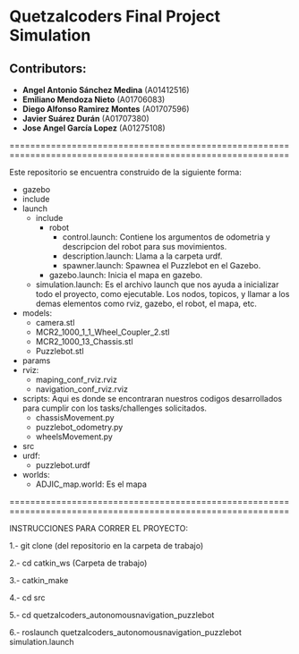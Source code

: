 # Quetzalcoders Final Project Simulation

## Contributors:
- **Angel Antonio Sánchez Medina** (A01412516)
- **Emiliano Mendoza Nieto** (A01706083)
- **Diego Alfonso Ramirez Montes** (A01707596)
- **Javier Suárez Durán** (A01707380)
- **Jose Angel García Lopez** (A01275108)

============================================================================================================

Este repositorio se encuentra construido de la siguiente forma: 

  - gazebo
  - include
  - launch
    - include
      - robot
        - control.launch: Contiene los argumentos de odometria y descripcion del robot para sus movimientos.
        - description.launch: Llama a la carpeta urdf.
        - spawner.launch: Spawnea el Puzzlebot en el Gazebo.
      - gazebo.launch: Inicia el mapa en gazebo.
    - simulation.launch: Es el archivo launch que nos ayuda a inicializar todo el proyecto, como ejecutable.                             Los nodos, topicos, y llamar a los demas elementos como rviz, gazebo, el robot, el                              mapa, etc.
  - models:
    - camera.stl
    - MCR2_1000_1_1_Wheel_Coupler_2.stl
    - MCR2_1000_13_Chassis.stl
    - Puzzlebot.stl
  - params
  - rviz:
    - maping_conf_rviz.rviz
    - navigation_conf_rviz.rviz
  - scripts: Aqui es donde se encontraran nuestros codigos desarrollados para cumplir con los                               tasks/challenges solicitados.
    - chassisMovement.py
    - puzzlebot_odometry.py
    - wheelsMovement.py
  - src
  - urdf:
    - puzzlebot.urdf
  - worlds:
    - ADJIC_map.world: Es el mapa

============================================================================================================

INSTRUCCIONES PARA CORRER EL PROYECTO: 

1.- git clone (del repositorio en la carpeta de trabajo)


2.- cd catkin_ws (Carpeta de trabajo)


3.- catkin_make


4.- cd src


5.- cd quetzalcoders_autonomousnavigation_puzzlebot


6.- roslaunch quetzalcoders_autonomousnavigation_puzzlebot simulation.launch
  








